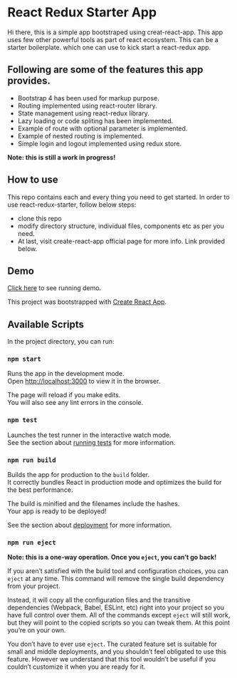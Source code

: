 # React Redux Starter App

Hi there, this is a simple app bootstraped using creat-react-app.
This app uses few other powerful tools as part of react ecosystem.
This can be a starter boilerplate. which one can use to kick start a react-redux app.

## Following are some of the features this app provides.

- Bootstrap 4 has been used for markup purpose.
- Routing implemented using react-router library.
- State management using react-redux library.
- Lazy loading or code spliting has been implemented.
- Example of route with optional parameter is implemented.
- Example of nested routing is implemented.
- Simple login and logout implemented using redux store.

**Note: this is still a work in progress!**

## How to use

This repo contains each and every thing you need to get started.
In order to use react-redux-starter, follow below steps:

- clone this repo
- modify directory structure, individual files, components etc as per you need.
- At last, visit create-react-app official page for more info. Link provided below.

## Demo

[Click here](https://priteshjha4u.github.io/react-virtual-keyboard/) to see running demo.

This project was bootstrapped with [Create React App](https://github.com/facebook/create-react-app).

## Available Scripts

In the project directory, you can run:

### `npm start`

Runs the app in the development mode.<br>
Open [http://localhost:3000](http://localhost:3000) to view it in the browser.

The page will reload if you make edits.<br>
You will also see any lint errors in the console.

### `npm test`

Launches the test runner in the interactive watch mode.<br>
See the section about [running tests](https://facebook.github.io/create-react-app/docs/running-tests) for more information.

### `npm run build`

Builds the app for production to the `build` folder.<br>
It correctly bundles React in production mode and optimizes the build for the best performance.

The build is minified and the filenames include the hashes.<br>
Your app is ready to be deployed!

See the section about [deployment](https://facebook.github.io/create-react-app/docs/deployment) for more information.

### `npm run eject`

**Note: this is a one-way operation. Once you `eject`, you can’t go back!**

If you aren’t satisfied with the build tool and configuration choices, you can `eject` at any time. This command will remove the single build dependency from your project.

Instead, it will copy all the configuration files and the transitive dependencies (Webpack, Babel, ESLint, etc) right into your project so you have full control over them. All of the commands except `eject` will still work, but they will point to the copied scripts so you can tweak them. At this point you’re on your own.

You don’t have to ever use `eject`. The curated feature set is suitable for small and middle deployments, and you shouldn’t feel obligated to use this feature. However we understand that this tool wouldn’t be useful if you couldn’t customize it when you are ready for it.
